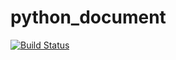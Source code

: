 # python_document
[![Build Status](https://travis-ci.org/sugarush/python-document.svg?branch=master)](https://travis-ci.org/sugarush/python-document)
